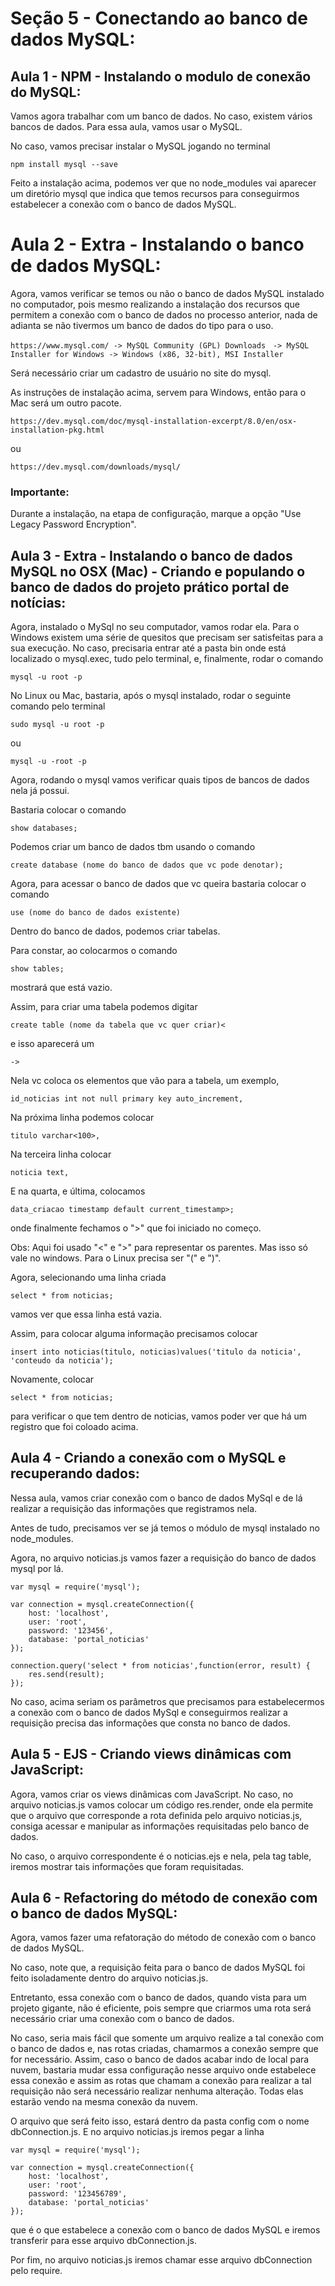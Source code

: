 # Seção 5 - Conectando ao banco de dados MySQL:

## Aula 1 - NPM - Instalando o modulo de conexão do MySQL:
Vamos agora trabalhar com um banco de dados. No caso, existem vários bancos de dados. Para essa aula, vamos usar o MySQL. 

No caso, vamos precisar instalar o MySQL jogando no terminal 

    npm install mysql --save

Feito a instalação acima, podemos ver que no node_modules vai aparecer um diretório mysql que indica que temos recursos para conseguirmos estabelecer a conexão com o banco de dados MySQL.

# Aula 2 - Extra - Instalando o banco de dados MySQL:
Agora, vamos verificar se temos ou não o banco de dados MySQL instalado no computador, pois mesmo realizando a instalação dos recursos que permitem a conexão com o banco de dados no processo anterior, nada de adianta se não tivermos um banco de dados do tipo para o uso.

    https://www.mysql.com/ -> MySQL Community (GPL) Downloads　-> MySQL Installer for Windows -> Windows (x86, 32-bit), MSI Installer

Será necessário criar um cadastro de usuário no site do mysql.

As instruções de instalação acima, servem para Windows, então para o Mac será um outro pacote. 

    https://dev.mysql.com/doc/mysql-installation-excerpt/8.0/en/osx-installation-pkg.html

ou

    https://dev.mysql.com/downloads/mysql/

### Importante: 

Durante a instalação, na etapa de configuração, marque a opção "Use Legacy Password Encryption".

## Aula 3 - Extra - Instalando o banco de dados MySQL no OSX (Mac) - Criando e populando o banco de dados do projeto prático portal de notícias:
Agora, instalado o MySql no seu computador, vamos rodar ela. Para o Windows existem uma série de quesitos que precisam ser satisfeitas para a sua execução. No caso, precisaria entrar até a pasta bin onde está localizado o mysql.exec, tudo pelo terminal, e, finalmente, rodar o comando 

    mysql -u root -p

No Linux ou Mac, bastaria, após o mysql instalado, rodar o seguinte comando pelo terminal

    sudo mysql -u root -p
ou

    mysql -u -root -p

Agora, rodando o mysql vamos verificar quais tipos de bancos de dados nela já possui.

Bastaria colocar o comando 

    show databases;

Podemos criar um banco de dados tbm usando o comando

    create database (nome do banco de dados que vc pode denotar);

Agora, para acessar o banco de dados que vc queira bastaria colocar o comando

    use (nome do banco de dados existente)

Dentro do banco de dados, podemos criar tabelas.

Para constar, ao colocarmos o comando

    show tables;

mostrará que está vazio.

Assim, para criar uma tabela podemos digitar

    create table (nome da tabela que vc quer criar)<
    
e isso aparecerá um 

    ->

Nela vc coloca os elementos que vão para a tabela, um exemplo,

    id_noticias int not null primary key auto_increment,

Na próxima linha podemos colocar

    titulo varchar<100>,

Na terceira linha colocar

    noticia text,

E na quarta, e última, colocamos

    data_criacao timestamp default current_timestamp>;
    
onde finalmente fechamos o ">" que foi iniciado no começo.

Obs: Aqui foi usado "<" e ">" para representar os parentes. Mas isso só vale no windows. Para o Linux precisa ser "(" e ")".

Agora, selecionando uma linha criada 

    select * from noticias;
    
vamos ver que essa linha está vazia.

Assim, para colocar alguma informação precisamos colocar

    insert into noticias(titulo, noticias)values('titulo da noticia', 'conteudo da noticia');

Novamente, colocar

    select * from noticias;

para verificar o que tem dentro de noticias, vamos poder ver que há um registro que foi coloado acima.

## Aula 4 - Criando a conexão com o MySQL e recuperando dados:
Nessa aula, vamos criar conexão com o banco de dados MySql e de lá realizar a requisição das informações que registramos nela.

Antes de tudo, precisamos ver se já temos o módulo de mysql instalado no node_modules.

Agora, no arquivo noticias.js vamos fazer a requisição do banco de dados mysql por lá.

    var mysql = require('mysql');

    var connection = mysql.createConnection({
        host: 'localhost',
        user: 'root',
        password: '123456',
        database: 'portal_noticias'
    });

    connection.query('select * from noticias',function(error, result) {
        res.send(result);
    });

No caso, acima seriam os parâmetros que precisamos para estabelecermos a conexão com o banco de dados MySql e conseguirmos realizar a requisição precisa das informações que consta no banco de dados.

## Aula 5 - EJS - Criando views dinâmicas com JavaScript:
Agora, vamos criar os views dinâmicas com JavaScript. No caso, no arquivo noticias.js vamos colocar um código res.render, onde ela permite que o arquivo que corresponde a rota definida pelo arquivo noticias.js, consiga acessar e manipular as informações requisitadas pelo banco de dados.

No caso, o arquivo correspondente é o noticias.ejs e nela, pela tag table, iremos mostrar tais informações que foram requisitadas.

## Aula 6 - Refactoring do método de conexão com o banco de dados MySQL:
Agora, vamos fazer uma refatoração do método de conexão com o banco de dados MySQL.

No caso, note que, a requisição feita para o banco de dados MySQL foi feito isoladamente dentro do arquivo noticias.js.

Entretanto, essa conexão com o banco de dados, quando vista para um projeto gigante, não é eficiente, pois sempre que criarmos uma rota será necessário criar uma conexão com o banco de dados.

No caso, seria mais fácil que somente um arquivo realize a tal conexão com o banco de dados e, nas rotas criadas, chamarmos a conexão sempre que for necessário. Assim, caso o banco de dados acabar indo de local para nuvem, bastaria mudar essa configuração nesse arquivo onde estabelece essa conexão e assim as rotas que chamam a conexão para realizar a tal requisição não será necessário realizar nenhuma alteração. Todas elas estarão vendo na mesma conexão da nuvem.

O arquivo que será feito isso, estará dentro da pasta config com o nome dbConnection.js. E no arquivo noticias.js iremos pegar a linha

    var mysql = require('mysql');
            
    var connection = mysql.createConnection({
        host: 'localhost',
        user: 'root',
        password: '123456789',
        database: 'portal_noticias'
    });

que é o que estabelece a conexão com o banco de dados MySQL e iremos transferir para esse arquivo dbConnection.js.

Por fim, no arquivo noticias.js iremos chamar esse arquivo dbConnection pelo require.